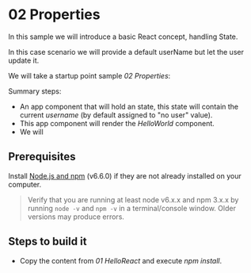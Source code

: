 # 02 Properties

In this sample we will introduce a basic React concept, handling State.

In this case scenario we will provide a default userName but let the user update
it.


We will take a startup point sample _02 Properties_:

Summary steps:

- An app component that will hold an state, this state will contain the current
_username_ (by default assigned to "no user" value).
- This app component will render the _HelloWorld_ component.
- We will

## Prerequisites

Install [Node.js and npm](https://nodejs.org/en/) (v6.6.0) if they are not already installed on your computer.

> Verify that you are running at least node v6.x.x and npm 3.x.x by running `node -v` and `npm -v` in a terminal/console window. Older versions may produce errors.

## Steps to build it

- Copy the content from _01 HelloReact_ and execute _npm install_.
